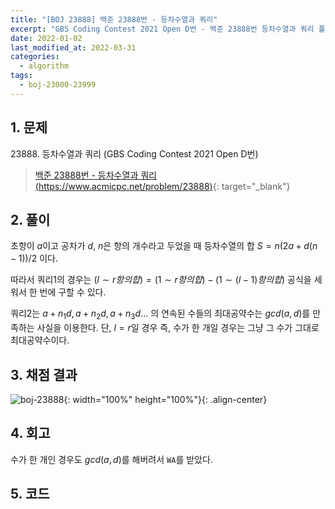 ```yaml
---
title: "[BOJ 23888] 백준 23888번 - 등차수열과 쿼리"
excerpt: "GBS Coding Contest 2021 Open D번 - 백준 23888번 등차수열과 쿼리 풀이"
date: 2022-01-02
last_modified_at: 2022-03-31
categories:
  - algorithm
tags:
  - boj-23000-23999
---
```


## 1. 문제
$23888$. 등차수열과 쿼리 (GBS Coding Contest 2021 Open D번)

> [백준 23888번 - 등차수열과 쿼리 (https://www.acmicpc.net/problem/23888)](https://www.acmicpc.net/problem/23888){: target="_blank"}

## 2. 풀이

초항이 $a$이고 공차가 $d$, $n$은 항의 개수라고 두었을 때 등차수열의 합 $S = n(2a+d(n-1))/2$ 이다.

따라서 쿼리$1$의 경우는 $(l\sim r항의 합) = (1\sim r항의 합) - (1\sim (l-1)항의 합)$ 공식을 세워서 한 번에 구할 수 있다.

쿼리$2$는 $a+n_1d, a+n_2d, a+n_3d...$ 의 연속된 수들의 최대공약수는 $gcd(a, d)$를 만족하는 사실을 이용한다. 단, $l=r$일 경우 즉, 수가 한 개일 경우는 그냥 그 수가 그대로 최대공약수이다.

## 3. 채점 결과

![boj-23888](https://user-images.githubusercontent.com/30232837/160979855-dfad4e3d-64f2-4e8c-a5d1-5f5b82005dc4.png "boj-23888"){: width="100%" height="100%"}{: .align-center}

## 4. 회고

수가 한 개인 경우도 $gcd(a, d)$를 해버려서 `WA`를 받았다.

## 5. 코드

<script src="https://gist.github.com/BurningFalls/ca286d48319aa321d6c03170ad10acab.js"></script>
